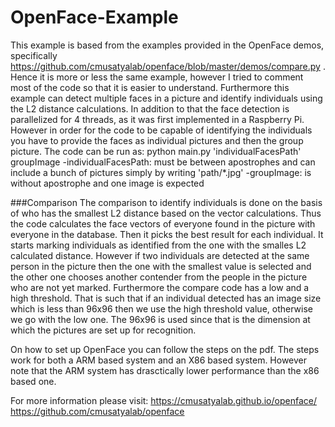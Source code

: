 # OpenFace-Example

This example is based from the examples provided in the OpenFace demos, specifically https://github.com/cmusatyalab/openface/blob/master/demos/compare.py . Hence it is more or less the same example, however I tried to comment most of the code so that it is easier to understand. Furthermore this example can detect multiple faces in a picture and identify individuals using the L2 distance calculations. In addition to that the face detection is parallelized for 4 threads, as it was first implemented in a Raspberry Pi. However in order for the code to be capable of identifying the individuals you have to provide the faces as individual pictures and then the group picture. The code can be run as:
  python main.py 'individualFacesPath' groupImage
-individualFacesPath: must be between apostrophes and can include a bunch of pictures simply by writing 'path/*.jpg'
-groupImage: is without apostrophe and one image is expected

###Comparison
The comparison to identify individuals is done on the basis of who has the smallest L2 distance based on the vector calculations. Thus the code calculates the face vectors of everyone found in the picture with everyone in the database. Then it picks the best result for each individual. It starts marking individuals as identified from the one with the smalles L2 calculated distance. However if two individuals are detected at the same person in the picture then the one with the smallest value is selected and the other one chooses another contender from the people in the picture who are not yet marked. Furthermore the compare code has a low and a high threshold. That is such that if an individual detected has an image size which is less than 96x96 then we use the high threshold value, otherwise we go with the low one. The 96x96 is used since that is the dimension at which the pictures are set up for recognition.

On how to set up OpenFace you can follow the steps on the pdf. The steps work for both a ARM based system and an X86 based system. However note that the ARM system has drasctically lower performance than the x86 based one.


For more information please visit:
https://cmusatyalab.github.io/openface/
https://github.com/cmusatyalab/openface
